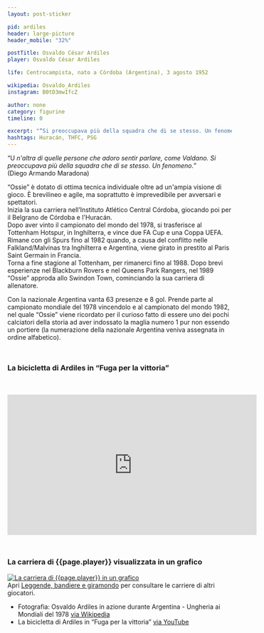```yaml
---
layout: post-sticker

pid: ardiles
header: large-picture
header_mobile: "32%"

postTitle: Osvaldo César Ardiles
player: Osvaldo César Ardiles

life: Centrocampista, nato a Córdoba (Argentina), 3 agosto 1952

wikipedia: Osvaldo_Ardiles
instagram: B0tD3mwIfcZ

author: none
category: figurine
timeline: 0

excerpt: "“Si preoccupava più della squadra che di se stesso. Un fenomeno.” (Diego Armando Maradona)"
hashtags: Huracán, THFC, PSG
---
```

“U _n'altra di quelle persone che adoro sentir parlare, come Valdano. Si preoccupava più della squadra che di se stesso. Un fenomeno._”  
(Diego Armando Maradona)

“Ossie” è dotato di ottima tecnica individuale oltre ad un'ampia visione di gioco. È brevilineo e agile, ma soprattutto è imprevedibile per avversari e spettatori.  
Inizia la sua carriera nell’Instituto Atlético Central Córdoba, giocando poi per il Belgrano de Córdoba e l'Huracán.  
Dopo aver vinto il campionato del mondo del 1978, si trasferisce al Tottenham Hotspur, in Inghilterra, e vince due FA Cup e una Coppa UEFA. Rimane con gli Spurs fino al 1982 quando, a causa del conflitto nelle Falkland/Malvinas tra Inghilterra e Argentina, viene girato in prestito al Paris Saint Germain in Francia.  
Torna a fine stagione al Tottenham, per rimanerci fino al 1988. Dopo brevi esperienze nel Blackburn Rovers e nel Queens Park Rangers, nel 1989 “Ossie” approda allo Swindon Town, cominciando la sua carriera di allenatore.

Con la nazionale Argentina vanta 63 presenze e 8 gol. Prende parte al campionato mondiale del 1978 vincendolo e al campionato del mondo 1982, nel quale “Ossie” viene ricordato per il curioso fatto di essere uno dei pochi calciatori della storia ad aver indossato la maglia numero 1 pur non essendo un portiere (la numerazione della nazionale Argentina veniva assegnata in ordine alfabetico).

<div style="margin-top:50px">
  <h3>La bicicletta di Ardiles in “Fuga per la vittoria”</h3>
  <br/><br/>
  <div class="videoWrapper text-center">
    <iframe width="560" height="315" src="https://www.youtube-nocookie.com/embed/gGKrynV6plQ" frameborder="0" allow="accelerometer; autoplay; encrypted-media; gyroscope; picture-in-picture" allowfullscreen></iframe>
  </div>
</div>

<div style="margin-top: 50px;">
<h3>La carriera di {{page.player}} visualizzata in un grafico</h3>
<a href="/leggende-bandiere-e-giramondo" title="La carriera di {{page.player}} visualizzata in un grafico"><img class="responsive-img w100 border" src="{{site.baseurl}}/assets/pics/careers/{{page.pid}}.png" alt="La carriera di {{page.player}} in un grafico"/></a>
</div>
Apri <a href="/leggende-bandiere-e-giramondo" title="La carriera di {{page.player}} visualizzata in un grafico">Leggende, bandiere e giramondo</a> per consultare le carriere di altri giocatori.


<div class="post-disclaimer">
<ul>
  <li>Fotografia: Osvaldo Ardiles in azione durante Argentina - Ungheria ai Mondiali del 1978 <a href="https://commons.wikimedia.org/wiki/File:Ardiles_argentina_hungria.jpg">via Wikipedia</a></li>
  <li>La bicicletta di Ardiles in “Fuga per la vittoria” <a href="https://www.youtube.com/watch?time_continue=5&v=gGKrynV6plQ">via YouTube</a></li>
</ul>
</div>
